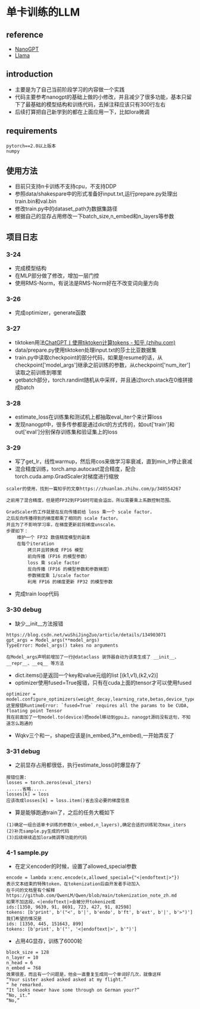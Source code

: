 # 单卡训练的LLM

## reference
- [NanoGPT](https://github.com/karpathy/nanoGPT/tree/master)
- [Llama](https://github.com/meta-llama/llama)

## introduction

- 主要是为了自己当前阶段学习的内容做一个实践
- 代码主要参考nanogpt的基础上做的小修改，并且减少了很多功能，基本只留下了最基础的模型结构和训练代码，去掉注释应该只有300行左右
- 后续打算把自己新学到的都在上面应用一下，比如lora微调

## requirements

```
pytorch==2.0以上版本
numpy
```

## 使用方法

- 目前只支持n卡训练不支持cpu，不支持DDP
- 参照data/shakespare中的形式准备好input.txt,运行prepare.py处理出train.bin和val.bin
- 修改train.py中的dataset_path为数据集路径
- 根据自己的显存占用修改一下batch_size,n_embed和n_layers等参数

## 项目日志

### 3-24

- 完成模型结构
- 在MLP部分做了修改，增加一层门控
- 使用RMS-Norm，有说法是RMS-Norm好在不改变词向量方向

### 3-26

- 完成optimizer，generate函数

### 3-27

- tiktoken用法[ChatGPT丨使用tiktoken计算tokens - 知乎 (zhihu.com)](https://zhuanlan.zhihu.com/p/629776230)
- data/prepare.py使用tiktoken处理input.txt的莎士比亚数据集
- train.py中读取checkpoint的部分代码，如果是resume的话，从checkpoint['model_args']继承之前训练的参数，从checkpoint['num_iter']读取之前训练到哪里
- getbatch部分，torch.randint随机从中采样，并且通过torch.stack在0维拼接成batch

### 3-28

- estimate_loss在训练集和测试机上都抽取eval_iter个来计算loss
- 发现nanogpt中，很多传参都是通过dict的方式传的，如out['train']和out['eval']分别保存训练集和验证集上的loss

### 3-29

- 写了get_lr，线性warmup，然后用cos来做学习率衰减，直到min_lr停止衰减
- 混合精度训练，torch.amp.autocast混合精度，配合torch.cuda.amp.GradScaler对梯度进行缩放
```
scaler的使用，找到一篇知乎的文章https://zhuanlan.zhihu.com/p/348554267
        
之前用了混合精度，但是把FP32到FP16时可能会溢出，所以需要乘上系数控制范围。

GradScaler的工作就是在反向传播前给 loss 乘一个 scale factor，
之后反向传播得到的梯度都乘了相同的 scale factor。
并且为了不影响学习率，在梯度更新前将梯度unscale。
步骤如下：
    维护一个 FP32 数值精度模型的副本
    在每个iteration
        拷贝并且转换成 FP16 模型
        前向传播（FP16 的模型参数）
        loss 乘 scale factor
        反向传播（FP16 的模型参数和参数梯度）
        参数梯度乘 1/scale factor
        利用 FP16 的梯度更新 FP32 的模型参数
```
- 完成train loop代码


### 3-30 debug
- 缺少__init__方法报错
```
https://blog.csdn.net/wuShiJingZuo/article/details/134903071
gpt_args = Model_args(**model_args)
TypeError: Model_args() takes no arguments

在Model_args声明前增加了一行@dataclass 装饰器自动为该类生成了 __init__、__repr__、__eq__ 等方法
```
- dict.items()是返回一个key和value元组的list [(k1,v1),(k2,v2)]
- optimizer使用fused=True报错，只有在cuda上面的tensor才可以使用fused
```
optimizer = model.configure_optimizers(weight_decay,learning_rate,betas,device_type)
这里报错RuntimeError: `fused=True` requires all the params to be CUDA, floating point Tensor
我在前面加了一句model.to(device)把model移动到gpu上。nanogpt源码没有这句，不知道怎么跑通的
```
- Wqkv三个和一，shape应该是(n_embed,3*n_embed),一开始弄反了

### 3-31 debug
- 之前显存占用都很低，执行estimate_loss()时爆显存了
```
报错位置:
losses = torch.zeros(eval_iters)
......省略......
losses[k] = loss
应该改成losses[k] = loss.item()省去没必要的梯度信息
```
- 算是能够跑通train了，之后的任务大概如下
```
(1)确定一组合适单卡训练的参数(n_embed,n_layers),确定合适的训练轮次max_iters
(2)补充sample.py生成的代码
(3)后续继续追加lora微调等功能的代码
```

### 4-1 sample.py
- 在定义encoder的时候，设置了allowed_special参数
```
encode = lambda x:enc.encode(x,allowed_special={"<|endoftext|>"}) 
表示文本结束的特殊token，在tokenization后由开发者手动加入
在千问的文档里有个解释https://github.com/QwenLM/Qwen/blob/main/tokenization_note_zh.md
如果不加这段，<|endoftext|>会被分开tokenize成
ids:[1350, 9639, 91, 8691, 723, 427, 91, 82598]
tokens: [b'print', b'("<', b'|', b'endo', b'ft', b'ext', b'|', b'>")']
我们希望的情况是
ids: [1350, 445, 151643, 899]
tokens: [b'print', b'("', '<|endoftext|>', b'")']
```
- 占用4G显存，训练了6000轮
```
block_size = 128
n_layer = 10
n_head = 6
n_embed = 768
效果很差，而且有一个问题是，他会一直重复生成同一个单词好几次，就像这样
“Your sister asked asked asked at my flight.”
” he remarked.
“It looks newer have some through on German your?”
“No, it.”
“No,”
```